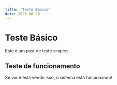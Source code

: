 ```yaml
---
title: "Teste Básico"
date: 2025-06-20
---
```


# Teste Básico

Este é um post de teste simples.

## Teste de funcionamento

Se você está vendo isso, o sistema está funcionando!
